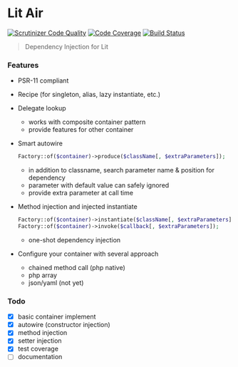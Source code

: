 Lit Air
=======

[![Scrutinizer Code Quality](https://scrutinizer-ci.com/g/litphp/air/badges/quality-score.png?b=master)](https://scrutinizer-ci.com/g/litphp/air/?branch=master)
[![Code Coverage](https://scrutinizer-ci.com/g/litphp/air/badges/coverage.png?b=master)](https://scrutinizer-ci.com/g/litphp/air/?branch=master)
[![Build Status](https://scrutinizer-ci.com/g/litphp/air/badges/build.png?b=master)](https://scrutinizer-ci.com/g/litphp/air/build-status/master)

> Dependency Injection for Lit

### Features

- PSR-11 compliant

- Recipe (for singleton, alias, lazy instantiate, etc.)

- Delegate lookup
  - works with composite container pattern
  - provide features for other container 

- Smart autowire

  ```php
  Factory::of($container)->produce($className[, $extraParameters]);
  ```

  - in addition to classname, search parameter name & position for dependency
  - parameter with default value can safely ignored
  - provide extra parameter at call time

- Method injection and injected instantiate

  ```php
  Factory::of($container)->instantiate($className[, $extraParameters]); //this won't write $className to $container
  Factory::of($container)->invoke($callback[, $extraParameters]);
  ```

  - one-shot dependency injection

- Configure your container with several approach
  - chained method call (php native)
  - php array
  - ​json/yaml (not yet)

### Todo

- [x] basic container implement
- [x] autowire (constructor injection)
- [x] method injection
- [x] setter injection
- [x] test coverage
- [ ] documentation
